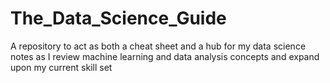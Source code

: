 # The_Data_Science_Guide
A repository to act as both a cheat sheet and a hub for my data science notes as I review machine learning and data analysis concepts and expand upon my current skill set 
